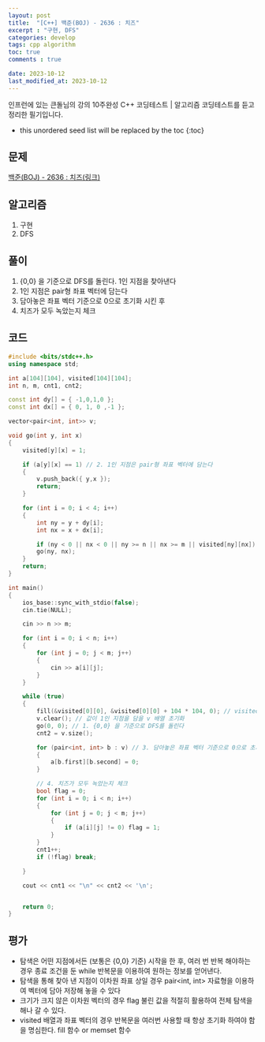 ```yaml
---
layout: post
title:  "[C++] 백준(BOJ) - 2636 : 치즈"
excerpt : "구현, DFS"
categories: develop
tags: cpp algorithm
toc: true
comments : true

date: 2023-10-12
last_modified_at: 2023-10-12
---
```

> <span style="font-size: 80%">
인프런에 있는 큰돌님의 강의 10주완성 C++ 코딩테스트 | 알고리즘 코딩테스트를 듣고 정리한 필기입니다.</span>

<!--more-->

* this unordered seed list will be replaced by the toc
{:toc}

## 문제 

[백준(BOJ) - 2636 : 치즈(링크)](https://www.acmicpc.net/problem/2636)

## 알고리즘

  1. 구현
  2. DFS

## 풀이

  1. {0,0} 을 기준으로 DFS를 돌린다. 1인 지점을 찾아낸다
  2. 1인 지점은 pair형 좌표 벡터에 담는다
  3. 담아놓은 좌표 벡터 기준으로 0으로 초기화 시킨 후 
  4. 치즈가 모두 녹았는지 체크

## 코드  

```cpp
#include <bits/stdc++.h>
using namespace std;

int a[104][104], visited[104][104];
int n, m, cnt1, cnt2;

const int dy[] = { -1,0,1,0 };
const int dx[] = { 0, 1, 0 ,-1 };

vector<pair<int, int>> v;

void go(int y, int x)
{
    visited[y][x] = 1;

    if (a[y][x] == 1) // 2. 1인 지점은 pair형 좌표 벡터에 담는다
    {
        v.push_back({ y,x });
        return;
    }

    for (int i = 0; i < 4; i++)
    {
        int ny = y + dy[i];
        int nx = x + dx[i];

        if (ny < 0 || nx < 0 || ny >= n || nx >= m || visited[ny][nx]) continue;
        go(ny, nx);
    }
    return;
}

int main()
{
    ios_base::sync_with_stdio(false);
    cin.tie(NULL);

    cin >> n >> m;

    for (int i = 0; i < n; i++)
    {
        for (int j = 0; j < m; j++)
        {
            cin >> a[i][j];
        }
    }

    while (true)
    {
        fill(&visited[0][0], &visited[0][0] + 104 * 104, 0); // visited 배열 초기화
        v.clear(); // 값이 1인 지점을 담을 v 배열 초기화
        go(0, 0); // 1. {0,0} 을 기준으로 DFS를 돌린다
        cnt2 = v.size();

        for (pair<int, int> b : v) // 3. 담아놓은 좌표 벡터 기준으로 0으로 초기화 시킨 후 
        {
            a[b.first][b.second] = 0;
        }

        // 4. 치즈가 모두 녹았는지 체크
        bool flag = 0;
        for (int i = 0; i < n; i++)
        {
            for (int j = 0; j < m; j++)
            {
                if (a[i][j] != 0) flag = 1;
            }
        }
        cnt1++;
        if (!flag) break;

    }

    cout << cnt1 << "\n" << cnt2 << '\n';


    return 0;
}
```

## 평가  
* 탐색은 어떤 지점에서든 (보통은 {0,0} 기준) 시작을 한 후, 여러 번 반복 해야하는 경우 종료 조건을 둔 while 반복문을 이용하여 원하는 정보를 얻어낸다.
* 탐색을 통해 찾아 낸 지점이 이차원 좌표 상일 경우 pair<int, int> 자료형을 이용하여 벡터에 담아 저장해 놓을 수 있다
* 크기가 크지 않은 이차원 벡터의 경우 flag 불린 값을 적절히 활용하여 전체 탐색을 해나 갈 수 있다.
* visited 배열과 좌표 벡터의 경우 반복문을 여러번 사용할 때 항상 초기화 하여야 함을 명심한다. fill 함수 or memset 함수